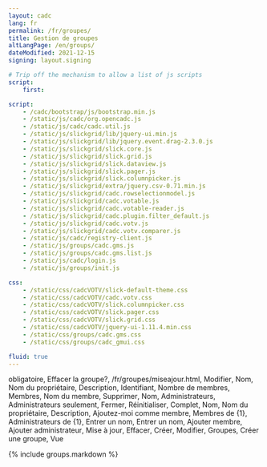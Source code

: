 ```yaml
---
layout: cadc
lang: fr
permalink: /fr/groupes/
title: Gestion de groupes
altLangPage: /en/groups/
dateModified: 2021-12-15
signing: layout.signing

# Trip off the mechanism to allow a list of js scripts
script:
    first:

script:
    - /cadc/bootstrap/js/bootstrap.min.js
    - /static/js/cadc/org.opencadc.js
    - /static/js/cadc/cadc.util.js
    - /static/js/slickgrid/lib/jquery-ui.min.js
    - /static/js/slickgrid/lib/jquery.event.drag-2.3.0.js
    - /static/js/slickgrid/slick.core.js
    - /static/js/slickgrid/slick.grid.js
    - /static/js/slickgrid/slick.dataview.js
    - /static/js/slickgrid/slick.pager.js
    - /static/js/slickgrid/slick.columnpicker.js
    - /static/js/slickgrid/extra/jquery.csv-0.71.min.js
    - /static/js/slickgrid/cadc.rowselectionmodel.js
    - /static/js/slickgrid/cadc.votable.js
    - /static/js/slickgrid/cadc.votable-reader.js
    - /static/js/slickgrid/cadc.plugin.filter_default.js
    - /static/js/slickgrid/cadc.votv.js
    - /static/js/slickgrid/cadc.votv.comparer.js
    - /static/js/cadc/registry-client.js
    - /static/js/groups/cadc.gms.js
    - /static/js/groups/cadc.gms.list.js
    - /static/js/cadc/login.js
    - /static/js/groups/init.js

css: 
    - /static/css/cadcVOTV/slick-default-theme.css
    - /static/css/cadcVOTV/cadc.votv.css
    - /static/css/cadcVOTV/slick.columnpicker.css
    - /static/css/cadcVOTV/slick.pager.css
    - /static/css/cadcVOTV/slick.grid.css
    - /static/css/cadcVOTV/jquery-ui-1.11.4.min.css
    - /static/css/groups/cadc.gms.css
    - /static/css/groups/cadc_gmui.css

fluid: true
---
```


<div id="list_content_headers" class="hidden" lang="fr">
<span class="label_required" lang="en">obligatoire</span>,
    <span class="delete_group_confirmation_title" lang="en">Effacer la groupe?</span>,
    <span class="edit_link" lang="en">/fr/groupes/miseajour.html</span>,
    <span class="edit_link_label" lang="en">Modifier</span>,
    <span class="list_header_name" lang="en">Nom</span>,
    <span class="list_header_owner_name" lang="en">Nom du propriétaire</span>,
    <span class="list_header_description" lang="en">Description</span>,
    <span class="list_header_id" lang="en">Identifiant</span>,
    <span class="list_header_no_of_members" lang="en">Nombre de membres</span>,
    <span class="list_header_members" lang="en">Membres</span>,
    <span class="list_header_member_name" lang="en">Nom du membre</span>,
    <span class="list_header_remove" lang="en">Supprimer</span>,
    <span class="list_header_admin_name" lang="en">Nom</span>,
    <span class="list_header_admins" lang="en">Administrateurs</span>,
    <span class="admins_only_msg" lang="en">Administrateurs seulement</span>,
    <span class="button_close" lang="en">Fermer</span>,
    <span class="button_reset" lang="en">Réinitialiser</span>,
    <span class="button_done" lang="en">Complet</span>,
    <span class="details_form_group_name_label" lang="en">Nom</span>,
    <span class="details_form_owner_name_label" lang="en">Nom du propriétaire</span>,
    <span class="details_form_group_description_label" lang="en">Description</span>,
    <span class="details_form_group_add_me_label" lang="en">Ajoutez-moi comme membre</span>,
    <span class="details_form_group_members_label" lang="en">Membres de {1}</span>,
    <span class="details_form_group_admins_label" lang="en">Administrateurs de {1}</span>,
    <span class="details_form_group_search_placeholder_members" lang="en">Entrer un nom</span>,
    <span class="details_form_group_search_placeholder_admins" lang="en">Entrer un nom</span>,
    <span class="details_form_add_members_button" lang="en">Ajouter membre</span>,
    <span class="details_form_add_admins_button" lang="en">Ajouter administrateur</span>,
    <span class="details_form_submit_button_update" lang="en">Mise à jour</span>,
    <span class="details_form_submit_button_delete" lang="en">Effacer</span>,
    <span class="details_form_submit_button_create" lang="en">Créer</span>,
    <span class="edit_txt" lang="en">Modifier</span>,
    <span class="navigation_menu_header_label" lang="en">Groupes</span>,
    <span class="navigation_menu_new_group_label" lang="en">Créer une groupe</span>,
    <span class="view_txt" lang="en">Vue</span>
</div>

{% include groups.markdown %}